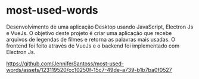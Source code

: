 # most-used-words
Desenvolvimento de uma aplicação Desktop usando JavaScript, Electron Js e VueJs. O objetivo deste projeto é criar uma aplicação que recebe arquivos de legendas de filmes e retorna as palavras mais usadas. O frontend foi feito através de VueJs e o backend foi implementado com Electron Js. 

https://github.com/JenniferSantoss/most-used-words/assets/123119520/cc10250f-15c7-49de-a739-b1b7ba0f0527



